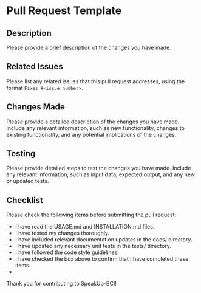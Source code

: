 # Pull Request Template
## Description
Please provide a brief description of the changes you have made.

## Related Issues
Please list any related issues that this pull request addresses, using the format `Fixes #<issue number>`.

## Changes Made

Please provide a detailed description of the changes you have made. Include any relevant information, such as new functionality, changes to existing functionality, and any potential implications of the changes.

## Testing

Please provide detailed steps to test the changes you have made. Include any relevant information, such as input data, expected output, and any new or updated tests.

## Checklist

Please check the following items before submitting the pull request:

 * I have read the USAGE.md and INSTALLATION.md files.
 * I have tested my changes thoroughly.
 * I have included relevant documentation updates in the docs/ directory.
 * I have updated any necessary unit tests in the tests/ directory.
 * I have followed the code style guidelines.
 * I have checked the box above to confirm that I have completed these items.
 * 
Thank you for contributing to SpeakUp-BCI!
